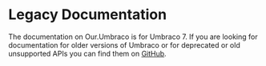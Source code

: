 # Legacy Documentation

The documentation on Our.Umbraco is for Umbraco 7. If you are looking for documentation for older versions of Umbraco or for deprecated or old unsupported APIs you can find them on [GitHub](https://github.com/umbraco/UmbracoDocs/blob/v7-documentation/index.md).
